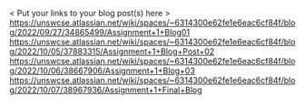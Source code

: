 < Put your links to your blog post(s) here >
https://unswcse.atlassian.net/wiki/spaces/~6314300e62fe1e6eac6cf84f/blog/2022/09/27/34865499/Assignment+1+Blog01
https://unswcse.atlassian.net/wiki/spaces/~6314300e62fe1e6eac6cf84f/blog/2022/10/05/37883315/Assignment+1+Blog+Post+02
https://unswcse.atlassian.net/wiki/spaces/~6314300e62fe1e6eac6cf84f/blog/2022/10/06/38667906/Assignment+1+Blog+03
https://unswcse.atlassian.net/wiki/spaces/~6314300e62fe1e6eac6cf84f/blog/2022/10/07/38967936/Assignment+1+Final+Blog
